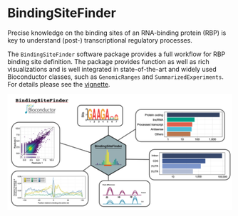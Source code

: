 # BindingSiteFinder

Precise knowledge on the binding sites of an RNA-binding protein (RBP) is key to understand (post-) transcriptional regulatory processes.

The `BindingSiteFinder` software package provides a full workflow for RBP binding site definition. The package provides function as well as rich visualizations and is well integrated in state-of-the-art and widely used Bioconductor classes, such as `GenomicRanges` and `SummarizedExperiments`. For details please see the [vignette](https://bioconductor.org/packages/release/bioc/html/BindingSiteFinder.html).

![](https://github.com/ZarnackGroup/BindingSiteFinder/blob/devel/vignettes/images/bsf_promotion.png)

